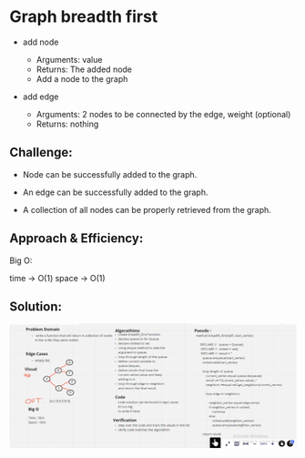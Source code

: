 # Graph breadth first

* add node
    - Arguments: value
    - Returns: The added node
    - Add a node to the graph

* add edge
    - Arguments: 2 nodes to be connected by the edge, weight (optional)
    - Returns: nothing

## Challenge:

* Node can be successfully added to the graph.

* An edge can be successfully added to the graph.

* A collection of all nodes can be properly retrieved from the graph.

## Approach & Efficiency:

Big O:

time -> O(1)
space -> O(1)

## Solution:

![Image](./graph-breadth-first.PNG)


